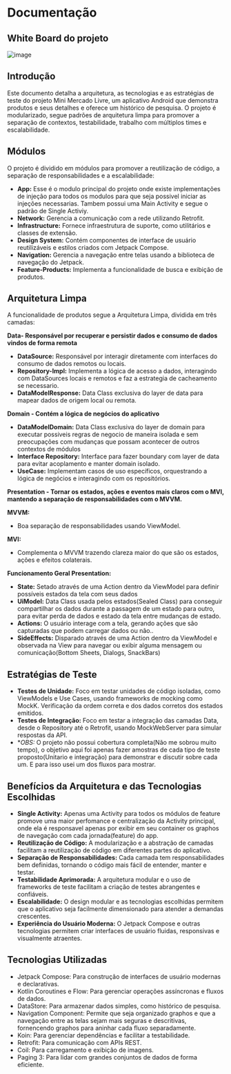 # Documentação


## White Board do projeto
![image](https://github.com/Garabriels3/ml-mini-app/assets/60590850/685f51f6-f747-4d38-a82e-819d27af226e)

## Introdução

Este documento detalha a arquitetura, as tecnologias e as estratégias de teste do projeto Mini Mercado Livre, um aplicativo Android que demonstra produtos e seus detalhes e oferece um histórico de pesquisa. O projeto é modularizado, segue padrões de arquitetura limpa para promover a separação de contextos, testabilidade, trabalho com múltiplos times e escalabilidade.

## Módulos

O projeto é dividido em módulos para promover a reutilização de código, a separação de responsabilidades e a escalabilidade:

* **App:** Esse é o modulo principal do projeto onde existe implementações de injeção para todos os modulos para que seja possivel iniciar as injeções necessarias. Tambem possui uma Main Activity e segue o padrão de Single Activiy.
* **Network:** Gerencia a comunicação com a rede utilizando Retrofit.
* **Infrastructure:** Fornece infraestrutura de suporte, como utilitários e classes de extensão.
* **Design System:** Contém componentes de interface de usuário reutilizáveis e estilos criados com Jetpack Compose.
* **Navigation:** Gerencia a navegação entre telas usando a biblioteca de navegação do Jetpack.
* **Feature-Products:** Implementa a funcionalidade de busca e exibição de produtos.

## Arquitetura Limpa

A funcionalidade de produtos segue a Arquitetura Limpa, dividida em três camadas:

**Data-  Responsável por recuperar e persistir dados e consumo de dados vindos de forma remota**

* **DataSource:** Responsável por interagir diretamente com interfaces do consumo de dados remotos ou locais.
* **Repository-Impl:** Implementa a lógica de acesso a dados, interagindo com DataSources locais e remotos e faz a estrategia de cacheamento se necessario.
* **DataModelResponse:** Data Class exclusiva do layer de data para mapear dados de origem local ou remota.

**Domain - Contém a lógica de negócios do aplicativo** 

* **DataModelDomain:** Data Class exclusiva do layer de domain para executar possiveis regras de negocio de maneira isolada e sem preocupações com mudanças que possam acontecer de outros contextos de módulos
* **Interface Repository:** Interface para fazer boundary com layer de data para evitar acoplamento e manter domain isolado.
* **UseCase:** Implementam casos de uso específicos, orquestrando a lógica de negócios e interagindo com os repositórios.

**Presentation - Tornar os estados, ações e eventos mais claros com o MVI, mantendo a separação de responsabilidades com o MVVM.**

**MVVM:**

* Boa separação de responsabilidades usando ViewModel.

**MVI:**

* Complementa o MVVM trazendo clareza maior do que são os estados, ações e efeitos colaterais.

**Funcionamento Geral Presentation:**

* **State:** Setado através de uma Action dentro da ViewModel para definir possíveis estados da tela com seus dados
* **UiModel:** Data Class usada pelos estados(Sealed Class) para conseguir compartilhar os dados durante a passagem de um estado para outro, para evitar perda de dados e estado da tela entre mudanças de estado.
* **Actions:** O usuário interage com a tela, gerando ações que são capturadas que podem carregar dados ou não..
* **SideEffects:** Disparado através de uma Action dentro da ViewModel e observada na View para navegar ou exibir alguma mensagem ou comunicação(Bottom Sheets, Dialogs, SnackBars)

## Estratégias de Teste

* **Testes de Unidade:** Foco em testar unidades de código isoladas, como ViewModels e Use Cases, usando frameworks de mocking como MockK. Verificação da ordem correta e dos dados corretos dos estados emitidos.
* **Testes de Integração:** Foco em testar a integração das camadas Data, desde o Repository até o Retrofit, usando MockWebServer para simular respostas da API.
* **OBS:* O projeto não possui cobertura completa(Não me sobrou muito tempo), o objetivo aqui foi apenas fazer amostras de cada tipo de teste proposto(Unitario e integração) para demonstrar e discutir sobre cada um. E para isso usei um dos fluxos para mostrar.

## Benefícios da Arquitetura e das Tecnologias Escolhidas

* **Single Activity:** Apenas uma Activity para todos os módulos de feature promove uma maior perfomance e centralização da Activity principal, onde ela é responsavel apenas por exibir em seu container os graphos de navegação com cada jornada(feature) do app.
* **Reutilização de Código:** A modularização e a abstração de camadas facilitam a reutilização de código em diferentes partes do aplicativo.
* **Separação de Responsabilidades:** Cada camada tem responsabilidades bem definidas, tornando o código mais fácil de entender, manter e testar.
* **Testabilidade Aprimorada:** A arquitetura modular e o uso de frameworks de teste facilitam a criação de testes abrangentes e confiáveis.
* **Escalabilidade:** O design modular e as tecnologias escolhidas permitem que o aplicativo seja facilmente dimensionado para atender a demandas crescentes.
* **Experiência do Usuário Moderna:** O Jetpack Compose e outras tecnologias permitem criar interfaces de usuário fluidas, responsivas e visualmente atraentes.

## Tecnologias Utilizadas

* Jetpack Compose: Para construção de interfaces de usuário modernas e declarativas.
* Kotlin Coroutines e Flow: Para gerenciar operações assíncronas e fluxos de dados.
* DataStore: Para armazenar dados simples, como histórico de pesquisa.
* Navigation Component: Permite que seja organizado graphos e que a navegação entre as telas sejam mais seguras e descritivas, fornencendo graphos para aninhar cada fluxo separadamente.
* Koin: Para gerenciar dependências e facilitar a testabilidade.
* Retrofit: Para comunicação com APIs REST.
* Coil: Para carregamento e exibição de imagens.
* Paging 3: Para lidar com grandes conjuntos de dados de forma eficiente.


